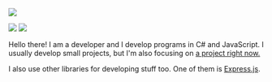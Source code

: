 [![](https://img.shields.io/badge/see-jsonsummarizer-yellow)](https://www.github.com/KaanGaming/jsonsummarizer)

![](https://img.shields.io/badge/i%20code%20in-c%23-purple) ![](https://img.shields.io/badge/i%20code%20in-javascript-yellow)

Hello there! I am a developer and I develop programs in C# and JavaScript. I usually develop small projects, but I'm also focusing on [a project right now.](https://github.com/KaanGaming/HollowKnightDRPC)

I also use other libraries for developing stuff too. One of them is [Express.js](http://expressjs.com/).
